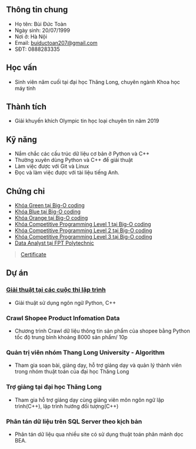 ## Thông tin chung

- Họ tên: Bùi Đức Toàn
- Ngày sinh: 20/07/1999
- Nơi ở: Hà Nội
- Email: buiductoan207@gmail.com
- SĐT: 0888283335

## Học vấn

- Sinh viên năm cuối tại đại học Thăng Long, chuyên ngành Khoa học máy tính

## Thành tích

- Giải khuyến khích Olympic tin học loại chuyên tin năm 2019

## Kỹ năng

- Nắm chắc các cấu trúc dữ liệu cơ bản ở Python và C++
- Thường xuyên dùng Python và C++ để giải thuật
- Làm việc được với Git và Linux
- Đọc và làm việc được với tài liệu tiếng Anh.

## Chứng chỉ

- [Khóa Green tại Big-O coding](http://bigocoding.com/khoa-hoc-dang-mo-green/)
- [Khóa Blue tại Big-O coding](https://bigocoding.com/khoa-hoc-dang-mo/khoa-hoc-blue/)
- [Khóa Orange tại Big-O coding](https://bigocoding.com/khoa-hoc-dang-mo/khoa-hoc-orange/)
- [Khóa Competitive Programming Level 1 tại Big-O coding](https://bigocoding.com/khoa-hoc-dang-mo/khoa-hoc-cp/)
- [Khóa Competitive Programming Level 2 tại Big-O coding](https://bigocoding.com/khoa-hoc-dang-mo/khoa-hoc-cp/)
- [Khóa Competitive Programming Level 3 tại Big-O coding](https://bigocoding.com/khoa-hoc-dang-mo/khoa-hoc-cp/)
- [Data Analyst tại FPT Polytechnic](https://caodang.fpt.edu.vn/tin-noi-bat/30-gio-khai-pha-du-lieu-cung-fpt-polytechnic.html)
>[Certificate](https://github.com/toan207/Bui-Duc-Toan/tree/master/Certificate)
## Dự án

### [Giải thuật tại các cuộc thi lập trình](https://github.com/toan207/Competitive-Programming)
- Giải thuật sử dụng ngôn ngữ Python, C++
### Crawl Shopee Product Infomation Data 
- Chương trình Crawl dữ liệu thông tin sản phẩm của shopee bằng Python tốc độ trung bình khoảng 8000 sản phẩm/ 10p
### Quản trị viên nhóm Thang Long University - Algorithm
- Tham gia soạn bài, giảng dạy, hỗ trợ giảng dạy và quản lý thành viên trong nhóm thuật toán của đại học Thăng Long
### Trợ giảng tại đại học Thăng Long
- Tham gia hỗ trợ giảng dạy cùng giảng viên môn ngôn ngữ lập trình(C++), lập trình hướng đối tượng(C++)
### Phân tán dữ liệu trên SQL Server theo kịch bản
- Phân tán dữ liệu qua nhiều site có sử dụng thuật toán phân mảnh dọc BEA.
